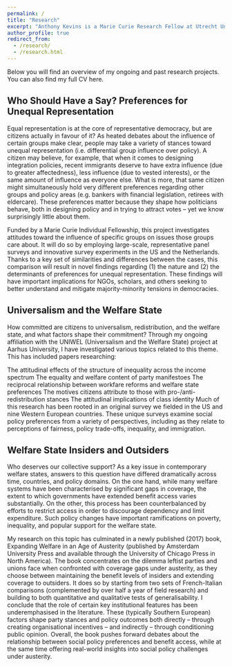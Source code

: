 ```yaml
---
permalink: /
title: "Research"
excerpt: "Anthony Kevins is a Marie Curie Research Fellow at Utrecht University's School of Governance. His research is focused on the interplay between public opinion and policy, in particular regarding marginalised groups and the welfare state."
author_profile: true
redirect_from: 
  - /research/
  - /research.html
---
```


Below you will find an overview of my ongoing and past research projects. You can also find my full CV here.

## Who Should Have a Say? Preferences for Unequal Representation

Equal representation is at the core of representative democracy, but are citizens actually in favour of it? As heated debates about the influence of certain groups make clear, people may take a variety of stances toward unequal representation (i.e. differential group influence over policy). A citizen may believe, for example, that when it comes to designing integration policies, recent immigrants deserve to have extra influence (due to greater affectedness), less influence (due to vested interests), or the same amount of influence as everyone else. What is more, that same citizen might simultaneously hold very different preferences regarding other groups and policy areas (e.g. bankers with financial legislation, retirees with eldercare). These preferences matter because they shape how politicians behave, both in designing policy and in trying to attract votes – yet we know surprisingly little about them.

Funded by a Marie Curie Individual Fellowship, this project investigates attitudes toward the influence of specific groups on issues those groups care about. It will do so by employing large-scale, representative panel surveys and innovative survey experiments in the US and the Netherlands. Thanks to a key set of similarities and differences between the cases, this comparison will result in novel findings regarding (1) the nature and (2) the determinants of preferences for unequal representation. These findings will have important implications for NGOs, scholars, and others seeking to better understand and mitigate majority-minority tensions in democracies.

## Universalism and the Welfare State

How committed are citizens to universalism, redistribution, and the welfare state, and what factors shape their commitment? Through my ongoing affiliation with the UNIWEL (Universalism and the Welfare State) project at Aarhus University, I have investigated various topics related to this theme. This has included papers researching:

The attitudinal effects of the structure of inequality across the income spectrum
The equality and welfare content of party manifestoes
The reciprocal relationship between workfare reforms and welfare state preferences
The motives citizens attribute to those with pro-/anti-redistribution stances
The attitudinal implications of class identity
Much of this research has been rooted in an original survey we fielded in the US and nine Western European countries. These unique surveys examine social policy preferences from a variety of perspectives, including as they relate to perceptions of fairness, policy trade-offs, inequality, and immigration.

## Welfare State Insiders and Outsiders

Who deserves our collective support? As a key issue in contemporary welfare states, answers to this question have differed dramatically across time, countries, and policy domains. On the one hand, while many welfare systems have been characterised by significant gaps in coverage, the extent to which governments have extended benefit access varies substantially. On the other, this process has been counterbalanced by efforts to restrict access in order to discourage dependency and limit expenditure. Such policy changes have important ramifications on poverty, inequality, and popular support for the welfare state.

My research on this topic has culminated in a newly published (2017) book, Expanding Welfare in an Age of Austerity (published by Amsterdam University Press and available through the University of Chicago Press in North America). The book concentrates on the dilemma leftist parties and unions face when confronted with coverage gaps under austerity, as they choose between maintaining the benefit levels of insiders and extending coverage to outsiders. It does so by starting from two sets of French-Italian comparisons (complemented by over half a year of field research) and building to both quantitative and qualitative tests of generalisability. I conclude that the role of certain key institutional features has been underemphasised in the literature. These (typically Southern European) factors shape party stances and policy outcomes both directly – through creating organisational incentives – and indirectly – through conditioning public opinion. Overall, the book pushes forward debates about the relationship between social policy preferences and benefit access, while at the same time offering real-world insights into social policy challenges under austerity.